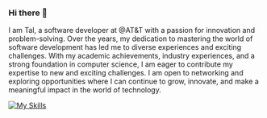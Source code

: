 ### Hi there 👋

I am Tal, a software developer at @AT&T with a passion for innovation and problem-solving.
Over the years, my dedication to mastering the world of software development has led me to diverse experiences and exciting challenges.
With my academic achievements, industry experiences, and a strong foundation in computer science, I am eager to contribute my expertise to new and exciting challenges.
I am open to networking and exploring opportunities where I can continue to grow, innovate, and make a meaningful impact in the world of technology.

[![My Skills](https://skillicons.dev/icons?i=vscode,js,typescript,webstorm,html,css,bootstrap,visualstudio,dotnet,cs,cpp,c,py,django,git,github,idea,java,spring,sqlite)](https://skillicons.dev)
<!--
**TalReinfeld/TalReinfeld** is a ✨ _special_ ✨ repository because its `README.md` (this file) appears on your GitHub profile.

Here are some ideas to get you started:

- 🔭 I’m currently working on ...
- 🌱 I’m currently learning ...
- 👯 I’m looking to collaborate on ...
- 🤔 I’m looking for help with ...
- 💬 Ask me about ...
- 📫 How to reach me: ...
- 😄 Pronouns: ...
- ⚡ Fun fact: ...
-->
